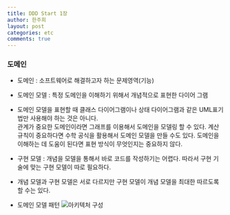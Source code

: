 ```yaml
---
title: DDD Start 1장
author: 한주희
layout: post
categories: etc
comments: true
---
```


### 도메인

* 도메인 : 소프트웨어로 해결하고자 하는 문제영역(기능)

* 도메인 모델 : 특정 도메인을 이해하기 위해서 개념적으로 표현한 다이어 그램
 
* 도메인 모델을 표현할 때 클래스 다이어그램이나 상태 다이어그램과 같은 UML표기법만 사용해야 하는 것은 아니다.
 <br>관계가 중요한 도메인이라면 그래프를 이용해서 도메인을 모델링 할 수 있다. 계산 규칙이 중요하다면 수학 공식을
 활용해서 도메인 모델을 만들 수도 있다. 도메인을 이해하는 데 도움이 된다면 표현 방식이 무엇인지는 중요하지 않다.
 
* 구현 모델 : 개념을 모델을 통해서 바로 코드를 작성하기는 어렵다. 따라서 구현 기술에 맞는 구현 모델이 따로 필요하다.

* 개념 모델과 구현 모델은 서로 다르지만 구현 모델이 개념 모델을 최대한 따르도록 할 수는 있다. 

* 도메인 모델 패턴
![아키텍처 구성](/assert/ddd-pattern.png "아키텍처 구성")
